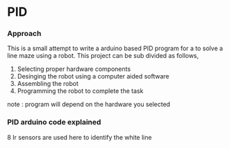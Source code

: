 # PID

### Approach 

This is a small attempt to write a arduino based PID program for a to solve a line maze using a robot. This project can be sub divided as follows,

1. Selecting proper hardware components
2. Desinging the robot using a computer aided software 
3. Assembling the robot 
4. Programming the robot to complete the task

note : program will depend on the hardware you selected

### PID arduino code explained

8 Ir sensors are used here to identify the white line 
